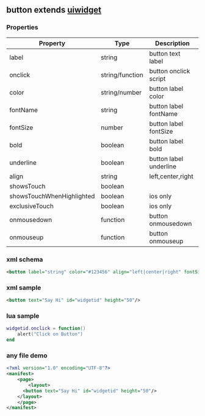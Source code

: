 ## button extends [uiwidget](uiwidget.md)

### Properties
| Property      | Type          | Description   |
| ------------- | ------------- | ------------- |
| label | string | button text label |
| onclick | string/function | button onclick script |
| color | string/number | button label color |
| fontName | string | button label fontName |
| fontSize | number | button label fontSize |
| bold | boolean | button label bold |
| underline | boolean | button label underline |
| align | string | left,center,right |
| showsTouch | boolean | |
| showsTouchWhenHighlighted | boolean | ios only |
| exclusiveTouch | boolean | ios only |
| onmousedown | function | button onmousedown |
| onmouseup | function | button onmouseup |

### xml schema
```xml
<button label="string" color="#123456" align="left|center|right" fontSize="22" bold="true|false" underline="true|false" >
```

### xml sample
```xml
<button text="Say Hi" id="widgetid" height="50"/>
```

### lua sample
<!-- [FILE] sample/scripts/widget/button.lua -->
```lua
widgetid.onclick = function()
    alert("Click on Button")
end
```

### any file demo
<!-- [FILE] sample/button.xml -->
```xml
<?xml version="1.0" encoding="UTF-8"?>
<manifest>
	<page>
		<layout>
      <button text="Say Hi" id="widgetid" height="50"/>
    </layout>
	</page>
</manifest>
```

